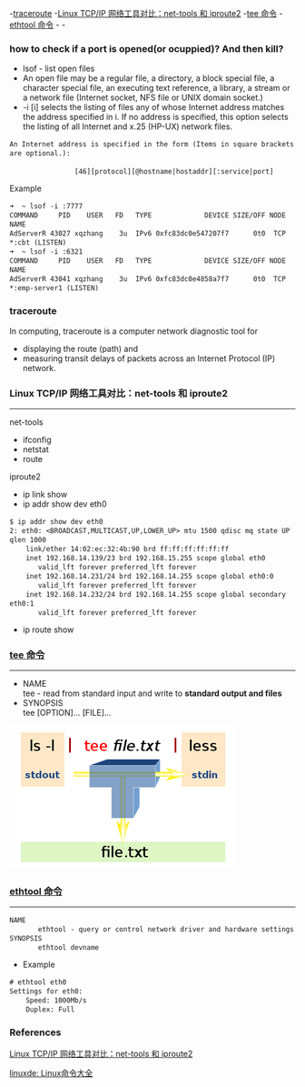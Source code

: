-[traceroute](#traceroute)
-[Linux TCP/IP 网络工具对比：net-tools 和 iproute2](##linux-tcpip-网络工具对比net-tools-和-iproute2)
-[tee 命令](#tee-命令)
-[ethtool 命令](#ethtool-命令)
-[](#)
-[](#)


### how to check if a port is opened(or ocuppied)? And then kill?
* lsof - list open files
* An open file may be a regular file, a directory, a block special file, a character special file, an executing text reference, a library, a stream or  a  network  file (Internet socket, NFS file or UNIX domain socket.)
* -i [i]   selects the listing of files any of whose Internet address matches the address specified in i.  If no address is specified, this option selects  the  listing of all Internet and x.25 (HP-UX) network files.
```
An Internet address is specified in the form (Items in square brackets are optional.):

                [46][protocol][@hostname|hostaddr][:service|port]
```
Example
```
➜  ~ lsof -i :7777
COMMAND     PID    USER   FD   TYPE             DEVICE SIZE/OFF NODE NAME
AdServerR 43027 xqzhang    3u  IPv6 0xfc83dc0e547207f7      0t0  TCP *:cbt (LISTEN)
➜  ~ lsof -i :6321
COMMAND     PID    USER   FD   TYPE             DEVICE SIZE/OFF NODE NAME
AdServerR 43041 xqzhang    3u  IPv6 0xfc83dc0e4858a7f7      0t0  TCP *:emp-server1 (LISTEN)
```

### traceroute
In computing, traceroute is a computer network diagnostic tool for 
* displaying the route (path) and
* measuring transit delays of packets across an Internet Protocol (IP) network.


### Linux TCP/IP 网络工具对比：net-tools 和 iproute2
---
net-tools
* ifconfig
* netstat
* route

iproute2
* ip link show
* ip addr show dev eth0
```
$ ip addr show dev eth0
2: eth0: <BROADCAST,MULTICAST,UP,LOWER_UP> mtu 1500 qdisc mq state UP qlen 1000
    link/ether 14:02:ec:32:4b:90 brd ff:ff:ff:ff:ff:ff
    inet 192.168.14.139/23 brd 192.168.15.255 scope global eth0
       valid_lft forever preferred_lft forever
    inet 192.168.14.231/24 brd 192.168.14.255 scope global eth0:0
       valid_lft forever preferred_lft forever
    inet 192.168.14.232/24 brd 192.168.14.255 scope global secondary eth0:1
       valid_lft forever preferred_lft forever
```
* ip route show

### [tee 命令](http://man.linuxde.net/tee)
---
* NAME<br/>
       tee - read from standard input and write to __standard output and files__
* SYNOPSIS<br/>
       tee [OPTION]... [FILE]...

![linux_tee](../images/2018/linux_tee.png)<br/>

### [ethtool 命令](http://man.linuxde.net/ethtool)
---
```
NAME
       ethtool - query or control network driver and hardware settings
SYNOPSIS
       ethtool devname
```
* Example
```
# ethtool eth0
Settings for eth0:
	Speed: 1000Mb/s
	Duplex: Full
```

### References
[Linux TCP/IP 网络工具对比：net-tools 和 iproute2](http://blog.jobbole.com/97270/)<br/>

[linuxde: Linux命令大全](http://man.linuxde.net)<br/>

[]()<br/>
[]()<br/>
[]()<br/>
[]()<br/>
[]()<br/>
